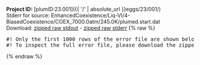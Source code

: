 **Project ID:** [plumID:23.001]({{ '/' | absolute_url }}eggs/23/001/)  
Stderr for source:  EnhancedCoexistence/Liq-VI/4-BiasedCoexistence/COEX_7000.0atm/245.0K/plumed.start.dat   
Download: [zipped raw stdout](plumed.start.dat.plumed_master.stdout.txt.zip) - [zipped raw stderr](plumed.start.dat.plumed_master.stderr.txt.zip) 
{% raw %}
<pre>
#! Only the first 1000 rows of the error file are shown below
#! To inspect the full error file, please download the zipped raw stderr file above
</pre>
{% endraw %}
